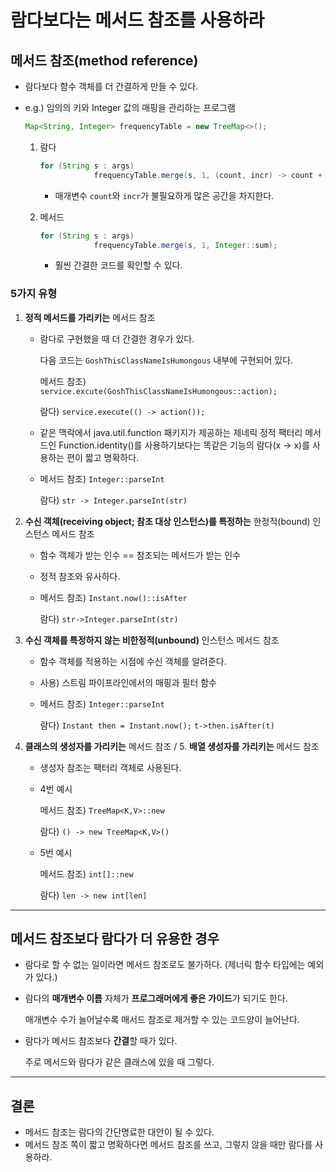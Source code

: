 # 람다보다는 메서드 참조를 사용하라

## 메서드 참조(method reference)

- 람다보다 함수 객체를 더 간결하게 만들 수 있다.
- e.g.) 임의의 키와 Integer 값의 매핑을 관리하는 프로그램
    
    ```java
    Map<String, Integer> frequencyTable = new TreeMap<>();
    ```
    
    1. 람다
        
        ```java
        for (String s : args)
                    frequencyTable.merge(s, 1, (count, incr) -> count + incr);
        ```
        
        - 매개변수 `count`와 `incr`가 불필요하게 많은 공간을 차지한다.
    2. 메서드 
        
        ```java
        for (String s : args)
                    frequencyTable.merge(s, 1, Integer::sum);
        ```
        
        - 훨씬 간결한 코드를 확인할 수 있다.

### 5가지 유형

1. **정적 메서드를 가리키는** 메서드 참조
    - 람다로 구현했을 때 더 간결한 경우가 있다.
        
        다음 코드는 `GoshThisClassNameIsHumongous` 내부에 구현되어 있다.
        
        메서드 참조) `service.excute(GoshThisClassNameIsHumongous::action);`
        
        람다) `service.execute(() -> action());`
        
    - 같은 맥락에서 java.util.function 패키지가 제공하는 제네릭 정적 팩터리 메서드인 Function.identity()를 사용하기보다는 똑같은 기능의 람다(x -> x)를 사용하는 편이 짧고 명확하다.
    - 메서드 참조) `Integer::parseInt`
        
        람다) `str -> Integer.parseInt(str)`
        
2. **수신 객체(receiving object; 참조 대상 인스턴스)를 특정하는** 한정적(bound) 인스턴스 메서드 참조
    - 함수 객체가 받는 인수 == 참조되는 메서드가 받는 인수
    - 정적 참조와 유사하다.
    - 메서드 참조) `Instant.now()::isAfter`
        
        람다) `str->Integer.parseInt(str)`
        
3. **수신 객체를 특정하지 않는 비한정적(unbound)** 인스턴스 메서드 참조
    - 함수 객체를 적용하는 시점에 수신 객체를 알려준다.
    - 사용) 스트림 파이프라인에서의 매핑과 필터 함수
    - 메서드 참조) `Integer::parseInt`
        
        람다) `Instant then = Instant.now();` `t->then.isAfter(t)`
        
4. **클래스의 생성자를 가리키는** 메서드 참조 / 5. **배열 생성자를 가리키는** 메서드 참조
    - 생성자 참조는 팩터리 객체로 사용된다.
    - 4번 예시
        
        메서드 참조) `TreeMap<K,V>::new`
        
        람다) `() -> new TreeMap<K,V>()`
        
    - 5번 예시
        
        메서드 참조) `int[]::new`
        
        람다) `len -> new int[len]`
        

---

## 메서드 참조보다 람다가 더 유용한 경우

- 람다로 할 수 없는 일이라면 메서드 참조로도 불가하다. (제너릭 함수 타입에는 예외가 있다.)
- 람다의 **매개변수 이름** 자체가 **프로그래머에게 좋은 가이드**가 되기도 한다.
    
    매개변수 수가 늘어날수록 매서드 참조로 제거할 수 있는 코드양이 늘어난다.
    
- 람다가 메서드 참조보다 **간결**할 때가 있다.
    
    주로 메서드와 람다가 같은 클래스에 있을 때 그렇다.
    

---

## 결론

- 메서드 참조는 람다의 간단명료한 대안이 될 수 있다.
- 메서드 참조 쪽이 짧고 명확하다면 메서드 참조를 쓰고, 그렇지 않을 때만 람다를 사용하라.
